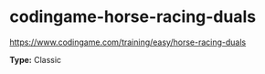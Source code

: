 # codingame-horse-racing-duals

https://www.codingame.com/training/easy/horse-racing-duals

**Type:** Classic
